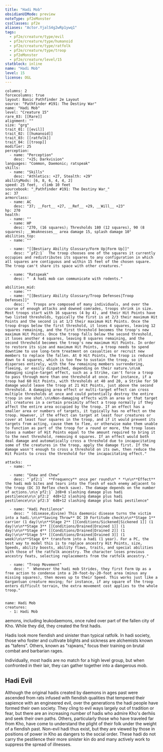 ```yaml
---
title: "Hadi Mob"
obsidianUIMode: preview
noteType: pf2eMonster
cssClasses: pf2e
aliases: "Actor.YjalS4g2wRp1ywq1" 
tags:
  - pf2e/creature/type/evil
  - pf2e/creature/type/humanoid
  - pf2e/creature/type/ratfolk
  - pf2e/creature/type/troop
  - pf2eMonster
  - pf2e/creature/level/15
statblock: inline
name: "Hadi Mob"
level: 15
license: OGL
---
```


```statblock
columns: 2
forcecolumns: true
layout: Basic Pathfinder 2e Layout
source: "Pathfinder #191: The Destiny War"
name: "Hadi Mob"
level: "Creature 15"
rare_03: [[Rare]]
alignment: ""
size: "grg"
trait_01: [[evil]]
trait_02: [[humanoid]]
trait_03: [[ratfolk]]
trait_04: [[troop]]
modifier: 25
perception:
  - name: "Perception"
    desc: "+25; Darkvision"
languages: "Common, Daemonic; ratspeak"
skills:
  - name: "Skills"
    desc: "Athletics: +27, Stealth: +29"
abilityMods: [6, 8, 6, 4, 4, 2]
speed: 25 feet,  climb 10 feet
sourcebook: "_Pathfinder #191: The Destiny War_"
ac: 37
armorclass:
  - name: AC
    desc: "37; __Fort__ +27, __Ref__ +29, __Will__ +23"
hp: 270
health:
  - name: ""
  - name: HP
    desc: "270, (16 squares); Thresholds 180 (12 squares), 90 (8 squares); __Weaknesses__ area damage 15, splash damage 10"
abilities_top:
  - name: ""

  - name: "[[Bestiary Ability Glossary/Form Up|Form Up]]"
    desc: "`pf2:1`  The troop chooses one of the squares it currently occupies and redistributes its squares to any configuration in which all squares are contiguous and within 15 feet of the chosen square. The troop can't share its space with other creatures."

  - name: "Ratspeak"
    desc: "  A hadi mob can communicate with rodents."

abilities_mid:
  - name: ""
  - name: "[[Bestiary Ability Glossary/Troop Defenses|Troop Defenses]]"
    desc: "  Troops are composed of many individuals, and over the course of enough attacks and downed comrades, troops shrink in size. Most troops start with 16 squares (4 by 4), and their Hit Points have two listed thresholds, typically the first is at 2/3 their maximum Hit Points and the second is at 1/3 their maximum Hit Points. Once the troop drops below the first threshold, it loses 4 squares, leaving 12 squares remaining, and the first threshold becomes the troop's new maximum Hit Points. Once the troop falls below the second threshold, it loses another 4 squares, leaving 8 squares remaining, and the second threshold becomes the troop's new maximum Hit Points. In order to restore its size and maximum Hit Points, a troop needs to spend downtime to use long-term treatment on casualties or recruit new members to replace the fallen. At 0 Hit Points, the troop is reduced down to 4 squares, which is too few to sustain the troop, so it disperses entirely, with the few remaining members surrendering, fleeing, or easily dispatched, depending on their nature.\n\nA damaging single-target effect, such as a Strike, can't force a troop to pass through more than one threshold at once. For instance, if a troop had 60 Hit Points, with thresholds at 40 and 20, a Strike for 50 damage would leave the troop at 21 Hit Points, just above the second threshold. A damaging area effect or multi-target effect can cross multiple thresholds at once and could potentially destroy the entire troop in one shot.\n\nNon-damaging effects with an area or that target all creatures in a certain proximity affect a troop normally if they affect the entire area occupied by the troop. If an effect has a smaller area or numbers of targets, it typically has no effect on the troop. However, if the effect can target at least four creatures or cover at least four squares in the troop, and if it would prevent its targets from acting, cause them to flee, or otherwise make them unable to function as part of the troop for a round or more, the troop loses loses a number of Hit Points equal to the amount required to bring it to the next threshold, removing 4 squares. If an effect would both deal damage and automatically cross a threshold due to incapacitating some of the creatures in the troop, apply the damage first. If the damage wasn't enough to cross a threshold on its own, then reduce the Hit Points to cross the threshold for the incapacitating effect."

attacks:
  - name: ""

  - name: "Gnaw and Chew"
    desc: "`pf2:1`  **Frequency** once per round\n* * *\n\n**Effect** the hadi mob bites and tears into the flesh of each enemy adjacent to the troop (DC 33 Reflex check save). The damage depends on the number of actions.\n\n`pf2:1` 2d8+8 slashing damage plus hadi pestilence\n\n`pf2:2` 4d8+12 slashing damage plus hadi pestilence\n\n`pf2:3` 6d8+12 slashing damage plus hadi pestilence"

  - name: "Hadi Pestilence"
    desc: " (disease,divine) This daemonic disease turns the victim into a hadi.\n\n**Saving Throw** DC 19 Fortitude check\n\n**Stage 1** carrier (1 day)\n\n**Stage 2** [[Conditions/Sickened|Sickened 1]] (1 day)\n\n**Stage 3** [[Conditions/Drained|Drained 1]] (1 day)\n\n**Stage 4** [[Conditions/Drained|Drained 2]] (1 day)\n\n**Stage 5** [[Conditions/Drained|Drained 3]] (1 week)\n\n**Stage 6** transform into a hadi (1 year). For a PC, the best way to model this is to replace ancestry Hit Points, size, Speeds, ability boosts, ability flaws, traits, and special abilities with those of the ratfolk ancestry. The character loses previous ancestry feats, selecting replacements from the ratfolk ancestry."

  - name: "Troop Movement"
    desc: "  Whenever the hadi mob Strides, they first Form Up as a free action to condense into a 20-foot-by-20-foot area (minus any missing squares), then moves up to their Speed. This works just like a Gargantuan creature moving; for instance, if any square of the troop enters difficult terrain, the extra movement cost applies to the whole troop."
 
```

```encounter-table
name: Hadi Mob
creatures:
  - 1: Hadi Mob
```



aemons, including leukodaemons, once ruled over part of the fallen city of Kho. While they did, they created the first hadis.

Hadis look more fiendish and sinister than typical ratfolk. In hadi society, those who foster and cultivate blights and sickness are alchemists known as "tafens". Others, known as "rajwans," focus their training on brutal combat and barbarian rages.

Individually, most hadis are no match for a high level group, but when confronted in their lair, they can gather together into a dangerous mob.

## Hadi Evil

Although the original hadis created by daemons in ages past were ascended from rats infused with fiendish qualities that tempered their sapience with an engineered evil, over the generations the hadi people have formed their own society. They cling to evil ways largely out of tradition or fear, but there are an increasing number of hadis who admire Kho's derhiis and seek their own paths. Others, particularly those who have traveled far from Kho, have come to understand the plight of their folk under the weight of a fiendish past. Non-evil hadi thus exist, but they are viewed by those in positions of power in Kho as dangers to the social order. These hadi do not carry the pestilence their more sinister kin do and many actively work to suppress the spread of illnesses.

